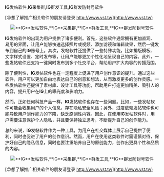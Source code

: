 **IG**发帖软件,**IG**采集群,**IG**群发工具,**IG**群发防封号软件

[😍想了解推广相关软件的朋友请登录 http://www.vst.tw](http://www.vst.tw)

 <center><img src="https://vst.tw/MP4/tuiguang/png/4.png" alt="**IG**发帖软件,**IG**采集群,**IG**群发工具,**IG**群发防封号软件"></center>

**IG**发帖软件的出现为用户提供了诸多便利。首先，这些软件通常拥有更加直观、易用的界面，让用户能够快速选择照片或视频、添加滤镜和编辑效果，然后一键发布到自己的**IG**账号上。其次，发帖软件还提供了一些特殊功能，比如排版模板、文字样式设置、定时发布等，让用户能够更加个性化地呈现自己的内容。此外，一些发帖软件还支持一键同时发布到多个社交平台，帮助用户扩大内容的传播范围。

除了便利性，**IG**发帖软件也在一定程度上促进了用户创作意识的提升。通过这些软件，用户可以更加自由地表达自己的创意和想法，从而激发更多的创作灵感。一些发帖软件还提供了素材库、设计工具等功能，帮助用户打造更加精美、吸引人的内容，提升用户在**IG**上的曝光度和影响力。

然而，正如任何科技产品一样，**IG**发帖软件也存在一些问题。比如，一些发帖软件可能会收集用户的个人信息，存在隐私安全风险；另外，过度依赖发帖软件也可能导致用户创作能力的下降，缺乏原创性内容。因此，在使用**IG**发帖软件时，用户需要注意保护个人隐私，并且要保持独立思考，不断提升自己的创作能力。

总的来说，**IG**发帖软件作为一种工具，为用户在社交媒体上展示自己提供了便利，同时也促进了用户的创作意识。然而，用户在使用这类软件时需谨慎对待，保护好自己的隐私信息，同时也要注重培养自己的原创能力，创作出更具个性和品质的内容。

 <center><img src="https://vst.tw/MP4/tuiguang/png/5.png" alt="**IG**发帖软件,**IG**采集群,**IG**群发工具,**IG**群发防封号软件"></center>

[😍想了解推广相关软件的朋友请登录 http://www.vst.tw](http://www.vst.tw)



